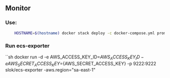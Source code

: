## Monitor

### Use:

```sh
    HOSTNAME=$(hostname) docker stack deploy -c docker-compose.yml prom
```

### Run ecs-exporter

``sh
    docker run -d -e AWS_ACCESS_KEY_ID=${AWS_ACCESS_KEY_ID} -e AWS_SECRET_ACCESS_KEY=${AWS_SECRET_ACCESS_KEY} -p 9222:9222 slok/ecs-exporter -aws.region="sa-east-1"
```

